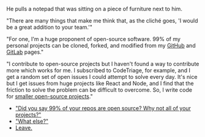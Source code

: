 He pulls a notepad that was sitting on a piece of furniture next to him.

"There are many things that make me think that, as the cliché goes, 'I would be a great addition to your team.'"

"For one, I'm a huge proponent of open-source software. 99% of my personal projects can be cloned, forked, and modified from my [GitHub](https://github.com/yvesgurcan) and [GitLab](https://gitlab.com/yvesgurcan) pages."

"I contribute to open-source projects but I haven't found a way to contribute more which works for me. I subscribed to CodeTriage, for example, and I get a random set of open issues I could attempt to solve every day. It's nice but I get issues from huge projects like React and Node, and I find that the friction to solve the problem can be difficult to overcome. So, I write code for [smaller open-source projects](https://github.com/18F/us-federal-holidays/pull/11)."

- ["Did you say 99% of your repos are open source? Why not all of your projects?"](99.md)
- ["What else?"](fit-design.md)
- [Leave.](leave.md)
